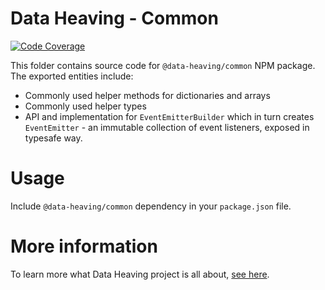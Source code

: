 # Data Heaving - Common
[![Code Coverage](https://codecov.io/gh/DataHeaving/common/branch/develop/graph/badge.svg?flag=common)](https://codecov.io/gh/DataHeaving/common)

This folder contains source code for `@data-heaving/common` NPM package.
The exported entities include:
- Commonly used helper methods for dictionaries and arrays
- Commonly used helper types
- API and implementation for `EventEmitterBuilder` which in turn creates `EventEmitter` - an immutable collection of event listeners, exposed in typesafe way.

# Usage
Include `@data-heaving/common` dependency in your `package.json` file.

# More information
To learn more what Data Heaving project is all about, [see here](https://github.com/DataHeaving/orchestration).
